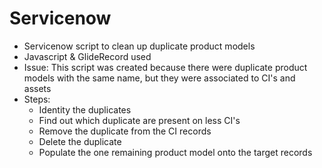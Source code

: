 # Servicenow
 - Servicenow script to clean up duplicate product models
 - Javascript & GlideRecord used
 - Issue: This script was created because there were duplicate product models with the same name, but they were associated to CI's and assets
 - Steps:
     - Identity the duplicates
     - Find out which duplicate are present on less CI's
     - Remove the duplicate from the CI records
     - Delete the duplicate
     - Populate the one remaining product model onto the target records
